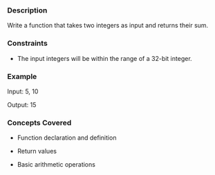 ### Description

Write a function that takes two integers as input and returns their sum.

### Constraints

* The input integers will be within the range of a 32-bit integer.

### Example

Input: 5, 10
Output: 15

### Concepts Covered

* Function declaration and definition
* Return values
* Basic arithmetic operations